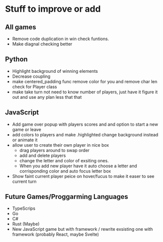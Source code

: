 # Stuff to improve or add

## All games
- Remove code duplication in win check funtions. 
- Make diagnal checking better

## Python
- Highlight background of winning elements
- Decrease coupling
- make centered_padding func remove color for you and remove char len check for Player class 
- make take turn not need to know number of players, just have it figure it out and use any plan less that that

## JavaScript
- Add game over popup with players scores and and option to start a new game or leave
- add colors to players and make .highlighted change background instead or animate it
- allow user to create their own player in nice box
    - drag players around to swap order
    - add and delete players
    - change the letter and color of exsiting ones. 
    - When you add new player have it auto choose a letter and corrisponding color and auto focus letter box
- Show faint current player peice on hover/fucus to make it easer to see current turn

## Future Games/Proggarming Languages 
- TypeScrips
- Go
- C#
- Rust (Maybe)
- New JavaScript game but with framework / rewrite exsisting one with framework (probably React, maybe Svelte)